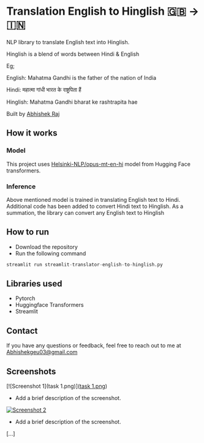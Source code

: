 # Translation English to Hinglish 🇬🇧 -> 🇮🇳

NLP library to translate English text into Hinglish.

Hinglish is a blend of words between Hindi & English

Eg;

English: Mahatma Gandhi is the father of the nation of India

Hindi: महात्मा गांधी भारत के राष्ट्रपिता हैं

Hinglish: Mahatma Gandhi bharat ke rashtrapita hae

Built by [Abhishek Raj](https://github.com/Er-AbhishekRaj07)

##  How it works
### Model
This project uses [Helsinki-NLP/opus-mt-en-hi](https://huggingface.co/Helsinki-NLP/opus-mt-en-hi) model from Hugging Face transformers.

### Inference
Above mentioned model is trained in translating English text to Hindi. Additional code has been added to convert Hindi text to Hinglish. As a summation, the library can convert any English text to Hinglish

## How to run
- Download the repository
- Run the following command
```py
streamlit run streamlit-translator-english-to-hinglish.py
```

## Libraries used
- Pytorch
- Huggingface Transformers
- Streamlit
## Contact
If you have any questions or feedback, feel free to reach out to me at <Abhishekgeu03@gmail.com>

## Screenshots

[![Screenshot 1](task 1.png)]([task 1.png](https://github.com/Er-AbhishekRaj07/Translation-Assignment/blob/main/task%201.png))
- Add a brief description of the screenshot.

[![Screenshot 2](link_to_screenshot_2)](link_to_screenshot_2)
- Add a brief description of the screenshot.

[...]
